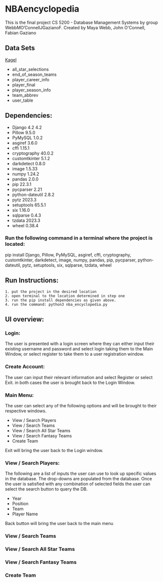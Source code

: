 # NBAencyclopedia
This is the final project CS 5200 - Database Management Systems by group WebbMO’ConnellJGazianoF. Created by Maya Webb, John O'Connell, Fabian Gaziano

## Data Sets
[Kagel](https://www.kaggle.com/datasets/sumitrodatta/nba-aba-baa-stats)
* all_star_selections
* end_of_season_teams
* player_career_info
* player_final
* player_season_info
* team_abbrev
* user_table

## Dependencies:

* Django	4.2	4.2
* Pillow 9.5.0	
* PyMySQL	1.0.2	
* asgiref	3.6.0	
* cffi	1.15.1
* cryptography	40.0.2	
* customtkinter	5.1.2	
* darkdetect	0.8.0
* image	1.5.33	
* numpy	1.24.2
* pandas	2.0.0
* pip	22.3.1
* pycparser	2.21
* python-dateutil	2.8.2
* pytz	2023.3
* setuptools	65.5.1
* six	1.16.0
* sqlparse	0.4.3
* tzdata	2023.3
* wheel	0.38.4

### Run the following command in a terminal where the project is located:

pip install Django, Pillow, PyMySQL, asgiref, cffi, cryptography, customtkinter, darkdetect, image, numpy, pandas, pip, pycparser, python-dateutil, pytz, setuptools, six, sqlparse, tzdata, wheel


## Run Instructions:

    1. put the project in the desired location
    2. open terminal to the location determined in step one
    3. run the pip install dependencies as given above.
    4. run the command: python3 nba_encyclopedia.py

## UI overview:

### Login:

The user is presented with a login screen where they can either input their existing username and
password and select login taking them to the Main Window, or select register to take them to a user 
registration window.

### Create Account:

The user can input their relevant information and select Register or select Exit. in both cases the user
is brought back to the Login Window.

### Main Menu:

The user can select any of the following options and will be brought to their respective windows.
* View / Search Players
* View / Search Teams
* View / Search All Star Teams
* View / Search Fantasy Teams
* Create Team

Exit will bring the user back to the Login window.

### View / Search Players:
The following are a list of inputs the user can use to look up specific values in the database. The 
drop-downs are populated from the database. Once the user is satisfied with any combination of selected
fields the user can select the search button to query the DB.

* Year
* Position
* Team
* Player Name

Back button will bring the user back to the main menu

### View / Search Teams
### View / Search All Star Teams
### View / Search Fantasy Teams
### Create Team